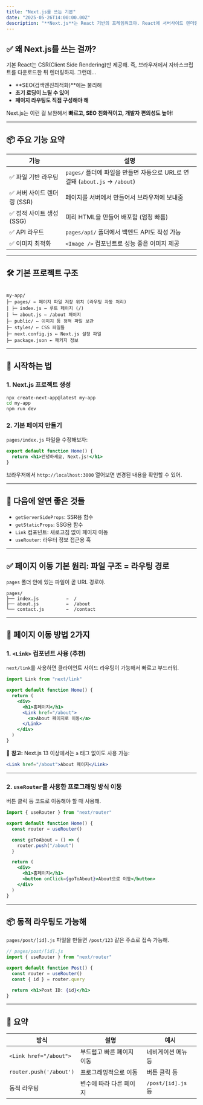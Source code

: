 ```yaml
---
title: "Next.js를 쓰는 기본"
date: "2025-05-26T14:00:00.00Z"
description: "**Next.js**는 React 기반의 프레임워크야. React에 서버사이드 렌더링(SSR), 정적 사이트 생성(SSG), 라우팅, API 등 많은 기능이 추가된 '강화된 React'"
---
```


## ✅ 왜 Next.js를 쓰는 걸까?

기본 React는 CSR(Client Side Rendering)만 제공해. 즉, 브라우저에서 자바스크립트를 다운로드한 뒤 렌더링하지. 그런데…

- **SEO(검색엔진최적화)**에는 불리해
- **초기 로딩이 느릴 수 있어**
- **페이지 라우팅도 직접 구성해야 해**

Next.js는 이런 걸 보완해서 **빠르고, SEO 친화적이고, 개발자 편의성도 높아**!

---

## 📦 주요 기능 요약

| 기능                        | 설명                                                                        |
| --------------------------- | --------------------------------------------------------------------------- |
| ✅ 파일 기반 라우팅         | `pages/` 폴더에 파일을 만들면 자동으로 URL로 연결돼 (`about.js` → `/about`) |
| ✅ 서버 사이드 렌더링 (SSR) | 페이지를 서버에서 만들어서 브라우저에 보내줌                                |
| ✅ 정적 사이트 생성 (SSG)   | 미리 HTML을 만들어 배포함 (엄청 빠름)                                       |
| ✅ API 라우트               | `pages/api/` 폴더에서 백엔드 API도 작성 가능                                |
| ✅ 이미지 최적화            | `<Image />` 컴포넌트로 성능 좋은 이미지 제공                                |

---

## 🛠 기본 프로젝트 구조

```

my-app/
├─ pages/ ← 페이지 파일 저장 위치 (라우팅 자동 처리)
│ ├─ index.js ← 루트 페이지 (/)
│ └─ about.js ← /about 페이지
├─ public/ ← 이미지 등 정적 파일 보관
├─ styles/ ← CSS 파일들
├─ next.config.js ← Next.js 설정 파일
├─ package.json ← 패키지 정보

```

---

## 🚀 시작하는 법

### 1. Next.js 프로젝트 생성

```bash
npx create-next-app@latest my-app
cd my-app
npm run dev
```

### 2. 기본 페이지 만들기

`pages/index.js` 파일을 수정해보자:

```jsx
export default function Home() {
  return <h1>안녕하세요, Next.js!</h1>
}
```

브라우저에서 `http://localhost:3000` 열어보면 변경된 내용을 확인할 수 있어.

---

## 🧠 다음에 알면 좋은 것들

- `getServerSideProps`: SSR용 함수
- `getStaticProps`: SSG용 함수
- `Link` 컴포넌트: 새로고침 없이 페이지 이동
- `useRouter`: 라우터 정보 접근용 훅

---

## ✅ 페이지 이동 기본 원리: 파일 구조 = 라우팅 경로

`pages` 폴더 안에 있는 파일이 곧 URL 경로야.

```
pages/
├── index.js          →  /
├── about.js          →  /about
└── contact.js        →  /contact
```

---

## 🚶 페이지 이동 방법 2가지

### 1. `<Link>` 컴포넌트 사용 (추천)

`next/link`를 사용하면 클라이언트 사이드 라우팅이 가능해서 빠르고 부드러워.

```jsx
import Link from "next/link"

export default function Home() {
  return (
    <div>
      <h1>홈페이지</h1>
      <Link href="/about">
        <a>About 페이지로 이동</a>
      </Link>
    </div>
  )
}
```

🔑 **참고:** Next.js 13 이상에서는 `a` 태그 없이도 사용 가능:

```jsx
<Link href="/about">About 페이지</Link>
```

---

### 2. `useRouter`를 사용한 프로그래밍 방식 이동

버튼 클릭 등 코드로 이동해야 할 때 사용해.

```jsx
import { useRouter } from "next/router"

export default function Home() {
  const router = useRouter()

  const goToAbout = () => {
    router.push("/about")
  }

  return (
    <div>
      <h1>홈페이지</h1>
      <button onClick={goToAbout}>About으로 이동</button>
    </div>
  )
}
```

---

## 📦 동적 라우팅도 가능해

`pages/post/[id].js` 파일을 만들면 `/post/123` 같은 주소로 접속 가능해.

```jsx
// pages/post/[id].js
import { useRouter } from "next/router"

export default function Post() {
  const router = useRouter()
  const { id } = router.query

  return <h1>Post ID: {id}</h1>
}
```

---

## 📎 요약

| 방식                    | 설명                      | 예시               |
| ----------------------- | ------------------------- | ------------------ |
| `<Link href="/about">`  | 부드럽고 빠른 페이지 이동 | 네비게이션 메뉴 등 |
| `router.push('/about')` | 프로그래밍적으로 이동     | 버튼 클릭 등       |
| 동적 라우팅             | 변수에 따라 다른 페이지   | `/post/[id].js` 등 |
